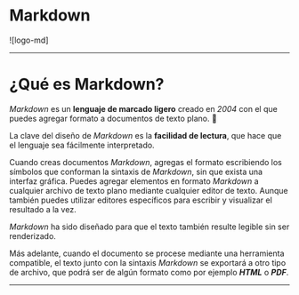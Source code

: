 # Markdown
![logo-md]

---

# ¿Qué es Markdown?

_Markdown_ es un **lenguaje de marcado ligero** creado en _2004_ con el que puedes agregar formato a documentos de texto plano. 📜

La clave del diseño de _Markdown_ es la **facilidad de lectura**, que hace que el lenguaje sea fácilmente interpretado.

Cuando creas documentos _Markdown_, agregas el formato escribiendo los símbolos que conforman la sintaxis de _Markdown_, sin que exista una interfaz gráfica. Puedes agregar elementos en formato _Markdown_ a cualquier archivo de texto plano mediante cualquier editor de texto. Aunque también puedes utilizar editores específicos para escribir y visualizar el resultado a la vez.

*_Markdown_* ha sido diseñado para que el texto también resulte legible sin ser renderizado.

Más adelante, cuando el documento se procese mediante una herramienta compatible, el texto junto con la sintaxis _Markdown_ se exportará a otro tipo de archivo, que podrá ser de algún formato como por ejemplo ***HTML*** o ***PDF***.

---